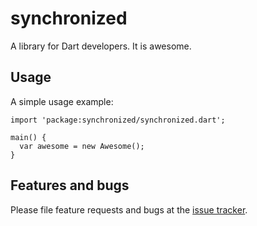 # synchronized

A library for Dart developers. It is awesome.

## Usage

A simple usage example:

    import 'package:synchronized/synchronized.dart';

    main() {
      var awesome = new Awesome();
    }

## Features and bugs

Please file feature requests and bugs at the [issue tracker][tracker].

[tracker]: http://example.com/issues/replaceme
